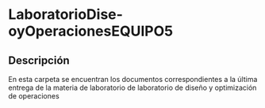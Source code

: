 # LaboratorioDise-oyOperacionesEQUIPO5
## Descripción
En esta carpeta se encuentran los documentos correspondientes a la última entrega de la materia de laboratorio de laboratorio de diseño y optimización de operaciones
